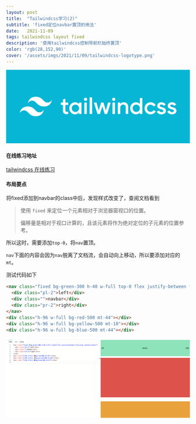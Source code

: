 ```yaml
---
layout: post
title:  "Tailwindcss学习(2)"
subtitle: 'fixed定位navbar置顶的用法'
date:   2021-11-09
tags: tailwindcss layout fixed
description: '使用tailwindcss控制导航栏始终置顶'
color: 'rgb(28,152,90)'
cover: '/assets/imgs/2021/11/09/tailwindcss-logotype.png'
---
```

![cat](/assets/imgs/2021/11/09/tailwindcss-logotype.png)

#### 在线练习地址

[tailwindcss 在线练习][tailwindcss]

[tailwindcss]: https://play.tailwindcss.com/

#### 布局要点

将fixed添加到navbar的class中后，发现样式改变了，查阅文档看到

> 使用 `fixed` 来定位一个元素相对于浏览器窗视口的位置。
>
> 偏移量是相对于视口计算的，且该元素将作为绝对定位的子元素的位置参考。

所以这时，需要添加`top-0`，将`nav`置顶。

`nav`下面的内容会因为`nav`脱离了文档流，会自动向上移动，所以要添加对应的`mt`。

测试代码如下

```html
<nav class="fixed bg-green-300 h-40 w-full top-0 flex justify-between flex-wrap content-center">
  <div class="pl-2">left</div>
  <div class="">navbar</div>
  <div class="pr-2">right</div>
</nav>
<div class="h-96 w-full bg-red-500 mt-44"></div>
<div class="h-96 w-full bg-yellow-500 mt-10"></div>
<div class="h-96 w-full bg-blue-500 mt-44"></div>
```

![cat](/assets/imgs/2021/11/09/code1.png)
